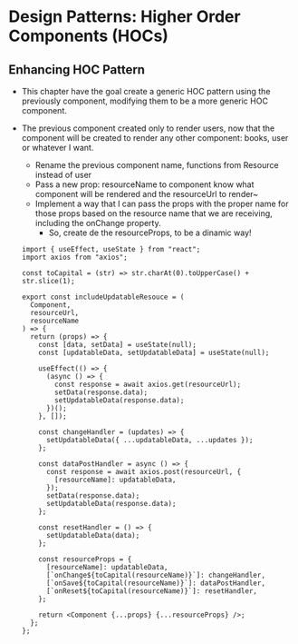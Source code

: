 # Design Patterns: Higher Order Components (HOCs)

## Enhancing HOC Pattern
- This chapter have the goal create a generic HOC pattern using the previously component, modifying them to be a more generic HOC component.
- The previous component created only to render users, now that the component will be created to render any other component: books, user or whatever I want.

  - Rename the previous component name, functions from Resource instead of user
  - Pass a new prop: resourceName to component know what component will be rendered and the resourceUrl to render~
  - Implement a way that I can pass the props with the proper name for those props based on the resource name that we are receiving, including the onChange property.
    - So, create de the resourceProps, to be a dinamic way!

  ```
  import { useEffect, useState } from "react";
  import axios from "axios";

  const toCapital = (str) => str.charAt(0).toUpperCase() + str.slice(1);

  export const includeUpdatableResouce = (
    Component,
    resourceUrl,
    resourceName
  ) => {
    return (props) => {
      const [data, setData] = useState(null);
      const [updatableData, setUpdatableData] = useState(null);

      useEffect(() => {
        (async () => {
          const response = await axios.get(resourceUrl);
          setData(response.data);
          setUpdatableData(response.data);
        })();
      }, []);

      const changeHandler = (updates) => {
        setUpdatableData({ ...updatableData, ...updates });
      };

      const dataPostHandler = async () => {
        const response = await axios.post(resourceUrl, {
          [resourceName]: updatableData,
        });
        setData(response.data);
        setUpdatableData(response.data);
      };

      const resetHandler = () => {
        setUpdatableData(data);
      };

      const resourceProps = {
        [resourceName]: updatableData,
        [`onChange${toCapital(resourceName)}`]: changeHandler,
        [`onSave${toCapital(resourceName)}`]: dataPostHandler,
        [`onReset${toCapital(resourceName)}`]: resetHandler,
      };

      return <Component {...props} {...resourceProps} />;
    };
  };
  ```